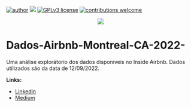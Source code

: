 [![author](https://img.shields.io/badge/author-Breno-red.svg)](https://https://www.linkedin.com/in/breno-cavigeo/) [![](https://img.shields.io/badge/python-3.7+-blue.svg)](https://www.python.org/downloads/release/python-365/) [![GPLv3 license](https://img.shields.io/badge/License-GPLv3-blue.svg)](http://perso.crans.org/besson/LICENSE.html) [![contributions welcome](https://img.shields.io/badge/contributions-welcome-brightgreen.svg?style=flat)](https://github.com/carlosfab/data_science/issues)

<p align="center">
  <img src="https://cdn.pixabay.com/photo/2014/01/19/00/25/montreal-247795_960_720.jpg" >
</p>

# Dados-Airbnb-Montreal-CA-2022-

Uma análise explorátorio dos dados disponíveis no Inside Airbnb. Dados utilizados são da data de 12/09/2022.


**Links:**
* [Linkedin](http://www.linkedin.com/in/breno-cavigeo/)
* [Medium](https://medium.com/@brenocavi)
